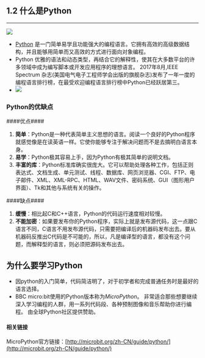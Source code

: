 ## 1.2 什么是Python ##
----------
![](https://i.imgur.com/WGxWBiR.jpg)

- [Python](https://baike.baidu.com/item/Python/407313?fr=aladdin#reference-[2]-21087-wrap) 是一门简单易学且功能强大的编程语言。它拥有高效的高级数据结构，并且能够用简单而又高效的方式进行面向对象编程。
- Python 优雅的语法和动态类型，再结合它的解释性，使其在大多数平台的许多领域中成为编写脚本或开发应用程序的理想语言。
2017年8月,IEEE Spectrum 杂志(美国电气电子工程师学会出版的旗舰杂志)发布了一年一度的编程语言排行榜，在最受欢迎编程语言排行榜中Python已经跃居第三。
- ![](https://i.imgur.com/YtveebL.png)

### Python的优缺点 ####

####优点####

1. **简单**：Python是一种代表简单主义思想的语言。阅读一个良好的Python程序就感觉像是在读英语一样。它使你能够专注于解决问题而不是去搞明白语言本身。
2. **易学**：Python极其容易上手，因为Python有极其简单的说明文档。
3. **丰富的库**：Python标准库确实很庞大。它可以帮助处理各种工作，包括正则表达式、文档生成、单元测试、线程、数据库、网页浏览器、CGI、FTP、电子邮件、XML、XML-RPC、HTML、WAV文件、密码系统、GUI（图形用户界面）、Tk和其他与系统有关的操作。

####缺点####

1. **缓慢**：相比起C和C++语言，Python的代码运行速度相对较慢。
2. **不能加密**：如果要发布你的Python程序，实际上就是发布源代码，这一点跟C语言不同，C语言不用发布源代码，只需要把编译后的机器码发布出去。要从机器码反推出C代码是不可能的，所以，凡是编译型的语言，都没有这个问题，而解释型的语言，则必须把源码发布出去。

## 为什么要学习Python ##

- 因python的入门简单，代码简洁明了，对于初学者和完成普通任务时是最好的语言选择。
- BBC micro:bit使用的Python版本称为*MicroPython*。 非常适合那些想要继续深入学习编程的人群，用一系列代码段、各种预制图像和音乐帮助你进行编程。 由全球Python社区提供赞助。

#### 相关链接 ####

MicroPython官方链接：[http://microbit.org/zh-CN/guide/python/](http://microbit.org/zh-CN/guide/python/)

